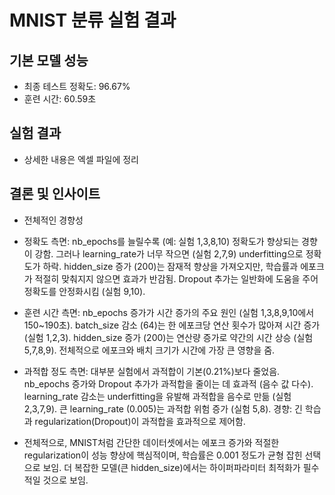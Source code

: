 # MNIST 분류 실험 결과

## 기본 모델 성능
- 최종 테스트 정확도: 96.67%
- 훈련 시간: 60.59초

## 실험 결과
- 상세한 내용은 엑셀 파일에 정리 

## 결론 및 인사이트
- 전체적인 경향성
- 정확도 측면: nb_epochs를 늘릴수록 (예: 실험 1,3,8,10) 정확도가 향상되는 경향이 강함. 그러나 learning_rate가 너무 작으면 (실험 2,7,9) underfitting으로 정확도가 하락. hidden_size 증가 (200)는 잠재적 향상을 가져오지만, 학습률과 에포크가 적절히 맞춰지지 않으면 효과가 반감됨. Dropout 추가는 일반화에 도움을 주어 정확도를 안정화시킴 (실험 9,10).
- 훈련 시간 측면: nb_epochs 증가가 시간 증가의 주요 원인 (실험 1,3,8,9,10에서 150~190초). batch_size 감소 (64)는 한 에포크당 연산 횟수가 많아져 시간 증가 (실험 1,2,3). hidden_size 증가 (200)는 연산량 증가로 약간의 시간 상승 (실험 5,7,8,9). 전체적으로 에포크와 배치 크기가 시간에 가장 큰 영향을 줌.
- 과적합 정도 측면: 대부분 실험에서 과적합이 기본(0.21%)보다 줄었음. nb_epochs 증가와 Dropout 추가가 과적합을 줄이는 데 효과적 (음수 값 다수). learning_rate 감소는 underfitting을 유발해 과적합을 음수로 만듦 (실험 2,3,7,9). 큰 learning_rate (0.005)는 과적합 위험 증가 (실험 5,8). 경향: 긴 학습과 regularization(Dropout)이 과적합을 효과적으로 제어함.

- 전체적으로, MNIST처럼 간단한 데이터셋에서는 에포크 증가와 적절한 regularization이 성능 향상에 핵심적이며, 학습률은 0.001 정도가 균형 잡힌 선택으로 보임. 더 복잡한 모델(큰 hidden_size)에서는 하이퍼파라미터 최적화가 필수적일 것으로 보임.
